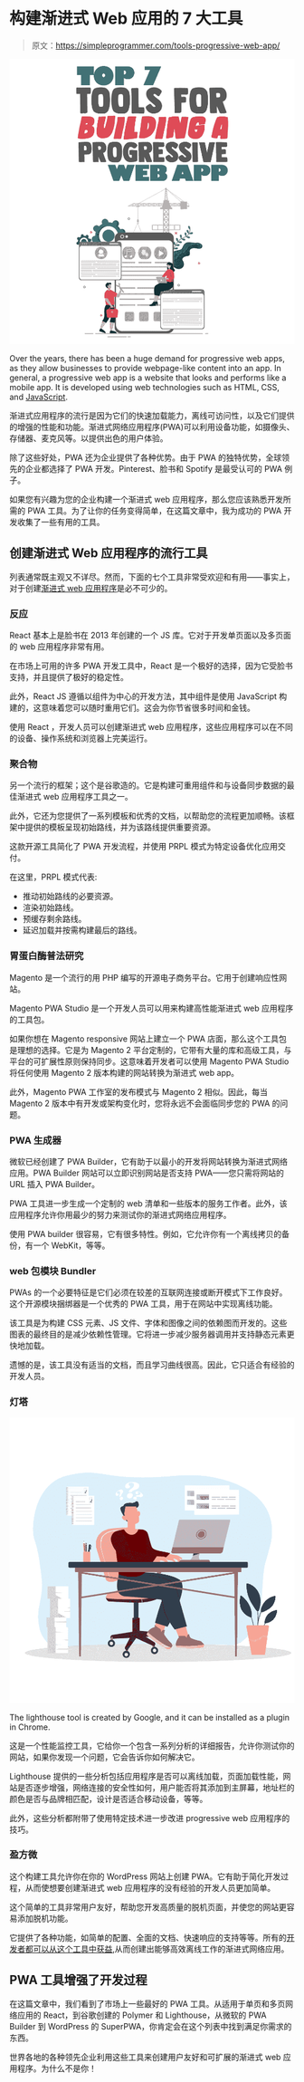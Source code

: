 # 构建渐进式 Web 应用的 7 大工具

> 原文：<https://simpleprogrammer.com/tools-progressive-web-app/>

![progressive web app tools](img/d21cb5fd2668c6d13e00fce3a48bd177.png)

Over the years, there has been a huge demand for progressive web apps, as they allow businesses to provide webpage-like content into an app. In general, a progressive web app is a website that looks and performs like a mobile app. It is developed using web technologies such as HTML, CSS, and [JavaScript](https://www.amazon.com/dp/0596517742/wwwerobillarc-20).

渐进式应用程序的流行是因为它们的快速加载能力，离线可访问性，以及它们提供的增强的性能和功能。渐进式网络应用程序(PWA)可以利用设备功能，如摄像头、存储器、麦克风等。以提供出色的用户体验。

除了这些好处，PWA 还为企业提供了各种优势。由于 PWA 的独特优势，全球领先的企业都选择了 PWA 开发。Pinterest、脸书和 Spotify 是最受认可的 PWA 例子。

如果您有兴趣为您的企业构建一个渐进式 web 应用程序，那么您应该熟悉开发所需的 PWA 工具。为了让你的任务变得简单，在这篇文章中，我为成功的 PWA 开发收集了一些有用的工具。

## 创建渐进式 Web 应用程序的流行工具

列表通常既主观又不详尽。然而，下面的七个工具非常受欢迎和有用——事实上，对于创建[渐进式 web 应用程序](https://simpleprogrammer.com/progressive-web-applications/)是必不可少的。

### 反应

React 基本上是脸书在 2013 年创建的一个 JS 库。它对于开发单页面以及多页面的 web 应用程序非常有用。

在市场上可用的许多 PWA 开发工具中，React 是一个极好的选择，因为它受脸书支持，并且提供了极好的稳定性。

此外，React JS 遵循以组件为中心的开发方法，其中组件是使用 JavaScript 构建的，这意味着您可以随时重用它们。这会为你节省很多时间和金钱。

使用 React ，开发人员可以创建渐进式 web 应用程序，这些应用程序可以在不同的设备、操作系统和浏览器上完美运行。

### 聚合物

另一个流行的框架；这个是谷歌造的。它是构建可重用组件和与设备同步数据的最佳渐进式 web 应用程序工具之一。

此外，它还为您提供了一系列模板和优秀的文档，以帮助您的流程更加顺畅。该框架中提供的模板呈现初始路线，并为该路线提供重要资源。

这款开源工具简化了 PWA 开发流程，并使用 PRPL 模式为特定设备优化应用交付。

在这里，PRPL 模式代表:

*   推动初始路线的必要资源。
*   渲染初始路线。
*   预缓存剩余路线。
*   延迟加载并按需构建最后的路线。

### 胃蛋白酶普法研究

Magento 是一个流行的用 PHP 编写的开源电子商务平台。它用于创建响应性网站。

Magento PWA Studio 是一个开发人员可以用来构建高性能渐进式 web 应用程序的工具包。

如果你想在 Magento responsive 网站上建立一个 PWA 店面，那么这个工具包是理想的选择。它是为 Magento 2 平台定制的，它带有大量的库和高级工具，与平台的可扩展性原则保持同步。这意味着开发者可以使用 Magento PWA Studio 将任何使用 Magento 2 版本构建的网站转换为渐进式 web app。

此外，Magento PWA 工作室的发布模式与 Magento 2 相似。因此，每当 Magento 2 版本中有开发或架构变化时，您将永远不会面临同步您的 PWA 的问题。

### PWA 生成器

微软已经创建了 PWA Builder，它有助于以最小的开发将网站转换为渐进式网络应用。PWA Builder 网站可以立即识别网站是否支持 PWA——您只需将网站的 URL 插入 PWA Builder。

PWA 工具进一步生成一个定制的 web 清单和一些版本的服务工作者。此外，该应用程序允许你用最少的努力来测试你的渐进式网络应用程序。

使用 PWA builder 很容易，它有很多特性。例如，它允许你有一个离线拷贝的备份，有一个 WebKit，等等。

### web 包模块 Bundler

PWAs 的一个必要特征是它们必须在较差的互联网连接或断开模式下工作良好。这个开源模块捆绑器是一个优秀的 PWA 工具，用于在网站中实现离线功能。

该工具是为构建 CSS 元素、JS 文件、字体和图像之间的依赖图而开发的。这些图表的最终目的是减少依赖性管理。它将进一步减少服务器调用并支持静态元素更快地加载。

遗憾的是，该工具没有适当的文档，而且学习曲线很高。因此，它只适合有经验的开发人员。

### 灯塔

![progressive web app tools](img/50d19cb346519fedab99c40edd285ab5.png)

The lighthouse tool is created by Google, and it can be installed as a plugin in Chrome.

这是一个性能监控工具，它给你一个包含一系列分析的详细报告，允许你测试你的网站，如果你发现一个问题，它会告诉你如何解决它。

Lighthouse 提供的一些分析包括应用程序是否可以离线加载，页面加载性能，网站是否逐步增强，网络连接的安全性如何，用户能否将其添加到主屏幕，地址栏的颜色是否与品牌相匹配，设计是否适合移动设备，等等。

此外，这些分析都附带了使用特定技术进一步改进 progressive web 应用程序的技巧。

### 盈方微

这个构建工具允许你在你的 WordPress 网站上创建 PWA。它有助于简化开发过程，从而使想要创建渐进式 web 应用程序的没有经验的开发人员更加简单。

这个简单的工具非常用户友好，帮助您开发高质量的脱机页面，并使您的网站更容易添加脱机功能。

它提供了各种功能，如简单的配置、全面的文档、快速响应的支持等等。所有的[开发者都可以从这个工具中获益](https://www.amazon.com/dp/0137081073/wwwerobillarc-20),从而创建出能够高效离线工作的渐进式网络应用。

## PWA 工具增强了开发过程

在这篇文章中，我们看到了市场上一些最好的 PWA 工具。从适用于单页和多页网络应用的 React，到谷歌创建的 Polymer 和 Lighthouse，从微软的 PWA Builder 到 WordPress 的 SuperPWA，你肯定会在这个列表中找到满足你需求的东西。

世界各地的各种领先企业利用这些工具来创建用户友好和可扩展的渐进式 web 应用程序。为什么不是你！